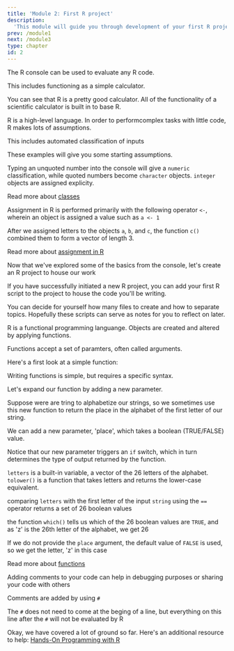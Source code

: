 ```yaml
---
title: 'Module 2: First R project'
description:
  'This module will guide you through development of your first R project'
prev: /module1
next: /module3
type: chapter
id: 2
---
```


<exercise id="0" title="Opening Rstudio" type="slides">

<slides source="chapter2_01_introduction_to_Rstudio">
</slides>

</exercise>

<exercise id="1" title="The R console">

The R console can be used to evaluate any R code.

This includes functioning as a simple calculator.

<codeblock id="02_01">
</codeblock>

You can see that R is a pretty good calculator. All of the functionality of a scientific calculator is built in to base R.

</exercise>

<exercise id="2" title="R classes">

R is a high-level language. In order to performcomplex tasks with little code, R makes lots of assumptions. 

This includes automated classification of inputs

<codeblock id="02_02">
</codeblock>

These examples will give you some starting assumptions. 

Typing an unquoted number into the console will give a ```numeric``` classification, while quoted numbers become ```character``` objects. ```integer``` objects are assigned explicity.

Read more about [classes](https://stat.ethz.ch/R-manual/R-devel/library/base/html/class.html)

</exercise>

<exercise id="3" title="value assignment">

Assignment in R is performed primarily with the following operator ```<-```, wherein an object is assigned a value such as ```a <- 1```

<codeblock id="02_03">
</codeblock>

After we assigned letters to the objects ```a```, ```b```, and ```c```, the function ```c()``` combined them to form a vector of length 3.

Read more about [assignment in R](https://stat.ethz.ch/R-manual/R-patched/library/base/html/assignOps.html)

</exercise>

<exercise id="3.1" title="an R project" type="slides">

Now that we've explored some of the basics from the console, let's create an R project to house our work

<slides source="chapter5_04_R_project">
</slides>

</exercise>

<exercise id="4" title="R functions">

If you have successfully initiated a new R project, you can add your first R script to the project to house the code you'll be writing.

You can decide for yourself how many files to create and how to separate topics. Hopefully these scripts can serve as notes for you to reflect on later.


R is a functional programming languange. Objects are created and altered by applying functions.

Functions accept a set of paramters, often called arguments.

Here's a first look at a simple function:

<codeblock id="02_04">
</codeblock>

Writing functions is simple, but requires a specific syntax.

</exercise>

<exercise id="5" title="R functions (cont)">

Let's expand our function by adding a new parameter.

Suppose were are tring to alphabetize our strings, so we sometimes use this new function to return the place in the alphabet of the first letter of our string.

We can add a new parameter, 'place', which takes a boolean (TRUE/FALSE) value.

<codeblock id="02_05">
</codeblock>

Notice that our new parameter triggers an ```if``` switch, which in turn determines the type of output returned by the function.

```letters``` is a built-in variable, a vector of the 26 letters of the alphabet. ```tolower()``` is a function that takes letters and returns the lower-case equivalent.

comparing ```letters``` with the first letter of the input ```string``` using the ```==``` operator returns a set of 26 boolean values

the function ```which()``` tells us which of the 26 boolean values are ```TRUE```, and as 'z' is the 26th letter of the alphabet, we get 26

If we do not provide the ```place``` argument, the default value of ```FALSE``` is used, so we get the letter, 'z' in this case

Read more about [functions](https://r4ds.had.co.nz/functions.html)

</exercise>

<exercise id="6" title="Comment your code">

Adding comments to your code can help in debugging purposes or sharing your code with others

Comments are added by using ```#```

The ```#``` does not need to come at the beging of a line, but everything on this line after the ```#``` will not be evaluated by R

<codeblock id="02_06">
</codeblock>

</exercise>

<exercise id="7" title="Onward!">

Okay, we have covered a lot of ground so far. Here's an additional resource to help: [Hands-On Programming with R](https://rstudio-education.github.io/hopr/)

</exercise>
